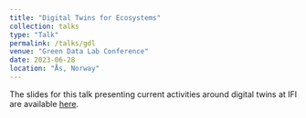 ```yaml
---
title: "Digital Twins for Ecosystems"
collection: talks
type: "Talk"
permalink: /talks/gdl
venue: "Green Data Lab Conference"
date: 2023-06-28
location: "Ås, Norway"
---
```


The slides for this talk presenting current activities around digital twins at IFI are available [here](/files/gdl_slides.pdf).
